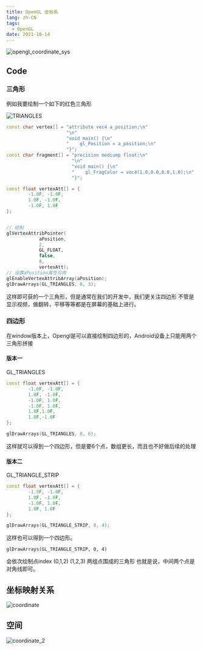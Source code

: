 ```yaml
---
title: OpenGL 坐标系
lang: zh-CN
tags:
  - OpenGL
date: 2021-10-14
---
```


![opengl_coordinate_sys](https://image.wangzhumo.com/2021/10/20211014122643.png)


## Code

### 三角形

例如我要绘制一个如下的红色三角形

![TRIANGLES](https://image.wangzhumo.com/2021/10/WechatIMG4.jpeg)

```cpp
const char vertex[] = "attribute vec4 a_position;\n"
                      "\n"
                      "void main() {\n"
                      "    gl_Position = a_position;\n"
                      "}";
const char fragment[] = "precision mediump float;\n"
                        "\n"
                        "void main() {\n"
                        "    gl_FragColor = vec4(1.0,0.0,0.0,1.0);\n"
                        "}";

const float vertexAtt[] = {
        -1.0F, -1.0F,
        1.0F, -1.0F,
        -1.0F, 1.0F
};


// 绘制
glVertexAttribPointer(
            aPosition,
            2,
            GL_FLOAT,
            false,
            8,
            vertexAtt);
// 设置aPosition属性可用
glEnableVertexAttribArray(aPosition);
glDrawArrays(GL_TRIANGLES, 0, 3);
```

这样即可获的一个三角形，但是通常在我们的开发中，我们更关注四边形
不管是显示视频，做翻转，平移等等都是在屏幕的基础上进行。

### 四边形
在window版本上，Opengl是可以直接绘制四边形的，Android设备上只能用两个三角形拼接

#### 版本一
GL_TRIANGLES

```cpp
const float vertexAtt[] = {
        -1.0F, -1.0F,
        1.0F, -1.0F,
        -1.0F, 1.0F,
        -1.0F, 1.0F,
        1.0F,1.0F,
        1.0F,-1.0F
};

glDrawArrays(GL_TRIANGLES, 0, 6);
```
这样就可以得到一个四边形，但是要6个点，数组更长，而且也不好做后续的处理

#### 版本二
GL_TRIANGLE_STRIP
```cpp
const float vertexAtt[] = {
        -1.0F, -1.0F,
        1.0F, -1.0F,
        -1.0F, 1.0F,
        1.0F, 1.0F
};

glDrawArrays(GL_TRIANGLE_STRIP, 0, 4);
```

这样也可以得到一个四边形。

`glDrawArrays(GL_TRIANGLE_STRIP, 0, 4)`

会依次绘制点index (0,1,2) (1,2,3) 两组点围成的三角形
也就是说，中间两个点是对角线即可。

## 坐标映射关系

![coordinate](https://image.wangzhumo.com/2021/10/20211014154000.png)


## 空间
![coordinate_2](https://image.wangzhumo.com/2021/10/20211014200738.png)